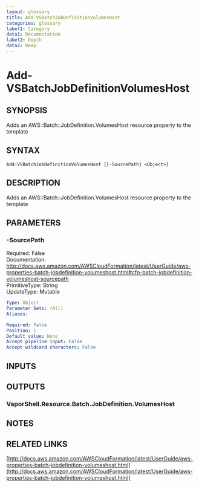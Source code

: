 ```yaml
---
layout: glossary
title: Add-VSBatchJobDefinitionVolumesHost
categories: glossary
label1: Category
data1: Documentation
label2: Depth
data2: Deep
---
```


# Add-VSBatchJobDefinitionVolumesHost

## SYNOPSIS
Adds an AWS::Batch::JobDefinition.VolumesHost resource property to the template

## SYNTAX

```
Add-VSBatchJobDefinitionVolumesHost [[-SourcePath] <Object>]
```

## DESCRIPTION
Adds an AWS::Batch::JobDefinition.VolumesHost resource property to the template

## PARAMETERS

### -SourcePath
Required: False    
Documentation: http://docs.aws.amazon.com/AWSCloudFormation/latest/UserGuide/aws-properties-batch-jobdefinition-volumeshost.html#cfn-batch-jobdefinition-volumeshost-sourcepath    
PrimitiveType: String    
UpdateType: Mutable

```yaml
Type: Object
Parameter Sets: (All)
Aliases: 

Required: False
Position: 1
Default value: None
Accept pipeline input: False
Accept wildcard characters: False
```

## INPUTS

## OUTPUTS

### VaporShell.Resource.Batch.JobDefinition.VolumesHost

## NOTES

## RELATED LINKS

[http://docs.aws.amazon.com/AWSCloudFormation/latest/UserGuide/aws-properties-batch-jobdefinition-volumeshost.html](http://docs.aws.amazon.com/AWSCloudFormation/latest/UserGuide/aws-properties-batch-jobdefinition-volumeshost.html)

